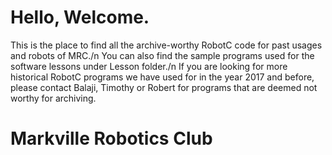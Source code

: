 # Hello, Welcome.
This is the place to find all the archive-worthy RobotC code for past usages and robots of MRC./n
You can also find the sample programs used for the software lessons under Lesson folder./n
If you are looking for more historical RobotC programs we have used for in the year 2017 and before, please contact Balaji, Timothy or Robert for programs that are deemed not worthy for archiving.
# Markville Robotics Club
